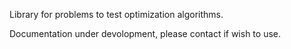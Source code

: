 Library for problems to test optimization algorithms.

Documentation under devolopment, please contact if wish to use.
